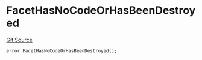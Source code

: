 # FacetHasNoCodeOrHasBeenDestroyed
[Git Source](https://github.com/thrackle-io/tron/blob/263e499d66345014a4fa5059735434da59124980/src/protocol/economic/ruleProcessor/RuleProcessorDiamond.sol)


```solidity
error FacetHasNoCodeOrHasBeenDestroyed();
```

